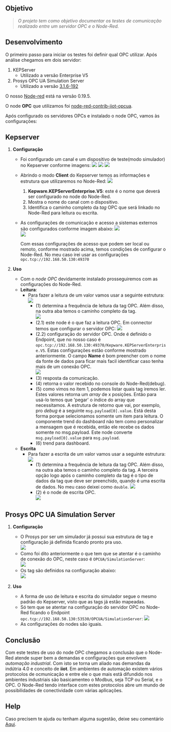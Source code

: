 
## Objetivo

> *O projeto tem como objetivo documentar os testes de comunicação realizado entre um servidor OPC e o Node-Red.*

## Desenvolvimento

O primeiro passo para iniciar os testes foi definir qual OPC utilizar. Após análise chegamos em dois servidor:

1. KEPServer
	+ Utilizado a versão Enterprise V5
2. Prosys OPC UA Simulation Server
	+ Utilizado a versão [3.1.6-192](https://downloads.prosysopc.com/opc-ua-simulation-server-downloads.php)
	
O nosso [Node-red](https://nodered.org/) está na versão 0.19.5.

O node **OPC** que utilizamos foi [node-red-contrib-iiot-opcua](https://flows.nodered.org/node/node-red-contrib-iiot-opcua).

Após configurado os servidores OPCs e instalado o node OPC, vamos às configurações:

## Kepserver

1. **Configuração**
	+ Foi configurado um canal e um dispositivo de teste(modo simulador) no Kepserver conforme imagens:
		<img src="https://github.com/dedynobre/comunicacao-opc-com-node-red/blob/master/images/nodered-opc-03.jpg"/>
		<img src="https://github.com/dedynobre/comunicacao-opc-com-node-red/blob/master/images/nodered-opc-04.jpg"/>
		<img src="https://github.com/dedynobre/comunicacao-opc-com-node-red/blob/master/images/nodered-opc-05.jpg"/>
	+ Abrindo o modo **Client** do Kepserver temos as informações e estrutura que utilizaremos no Node-Red:
		<img src="https://github.com/dedynobre/comunicacao-opc-com-node-red/blob/master/images/nodered-opc-06.jpg"/></br>
		1. **Kepware.KEPServerEnterprise.V5**: este é o nome que deverá ser configurado no node do Node-Red.
		2. Mostra o nome do canal com o dispositivo.
		3. Identifica o caminho completo da *tag* OPC que será linkado no Node-Red para leitura ou escrita.
	+ As configurações de comunicação e acesso a sistemas externos são configurados conforme imagem abaixo:
		<img src="https://github.com/dedynobre/comunicacao-opc-com-node-red/blob/master/images/nodered-opc-10.jpg"/></br>
		<img src="https://github.com/dedynobre/comunicacao-opc-com-node-red/blob/master/images/nodered-opc-11.jpg"/></br>
		
		Com essas configurações de acesso que podem ser local ou remoto, conforme mostrado acima, temos condições de configurar o Node-Red.
		No meu caso irei usar as configurações 	```opc.tcp://192.168.50.130:49370```
		
2. **Uso**  
	+ Com o *node OPC* devidamente instalado prosseguiremos com as configurações do Node-Red.  
	+ **Leitura**:  
		+ Para fazer a leitura de um valor vamos usar a seguinte estrutura:  
			<img src="https://github.com/dedynobre/comunicacao-opc-com-node-red/blob/master/images/nodered-opc-12.jpg"/></br>
			* (1) determina a frequência de leitura da tag OPC. Além disso, na outra aba temos o caminho completo da tag.  
				<img src="https://github.com/dedynobre/comunicacao-opc-com-node-red/blob/master/images/nodered-opc-15.jpg"/></br>
			* (2.1) este node é o que faz a leitura OPC. Em connector temos que configurar o servidor OPC:
				<img src="https://github.com/dedynobre/comunicacao-opc-com-node-red/blob/master/images/nodered-opc-18.jpg"/></br>
			* (2.2) configuração do servidor OPC. Onde é definido o Endpoint, que no nosso caso é ```opc.tcp://192.168.50.130:49370/Kepware.KEPServerEnterprise.V5```. Estas configurações estão
				conforme mostrado anteriormente. O campo **Name** é bom preencher com o nome da fonte de dados para ficar mais facil identificar caso tenha mais de um conexão OPC.  
				<img src="https://github.com/dedynobre/comunicacao-opc-com-node-red/blob/master/images/nodered-opc-17.jpg"/></br>
			* (3) resposta da comunicação.
			* (4) retorna o valor recebido no console do Node-Red(debug).
			* (5) como vimos no item 1, podemos listar quais tag iremos ler. Estes valores retorna um *array* de x posições. Então para usá-lo temos que 'pegar' o índice do array que necessitamos.
				A estrutura de retorno que vai, por exemplo, pro *debug* é a seguinte ```msg.payload[0].value```. Está desta forma porque selecionamos somente um item para leitura.
				O componente trend do dashboard não tem como personalizar a mensagem que é recebida, então ele recebe os dados somente no msg.payload. Este node converte ```msg.payload[0].value```
				para ```msg.payload```.
			* (6) trend para dashboard.
	+ **Escrita**
		+ Para fazer a escrita de um valor vamos usar a seguinte estrutura: 
			<img src="https://github.com/dedynobre/comunicacao-opc-com-node-red/blob/master/images/nodered-opc-13.jpg"/></br>
			* (1) determina a frequência de leitura da tag OPC. Além disso, na outra aba temos o caminho completo da tag. A terceira opção logo após o caminho completo da tag é o tipo de dados
				da tag que deve ser preenchido, quando é uma escrita de dados. No meu caso deixei como ```double```.
				<img src="https://github.com/dedynobre/comunicacao-opc-com-node-red/blob/master/images/nodered-opc-15.jpg"/></br>  
			* (2) é o node de escrita OPC.  
				<img src="https://github.com/dedynobre/comunicacao-opc-com-node-red/blob/master/images/nodered-opc-19.jpg"/></br>
				
## Prosys OPC UA Simulation Server

1. **Configuração**
	+ O Prosys por ser um simulador já possui sua estrutura de tag e configuração já definida ficando pronto pra uso.  
		<img src="https://github.com/dedynobre/comunicacao-opc-com-node-red/blob/master/images/nodered-opc-07.jpg"/></br>
	+ Como foi dito anteriormente o que tem que se atentar é o caminho de conexão do OPC, neste caso é ```OPCUA/SimulationServer```:  
		<img src="https://github.com/dedynobre/comunicacao-opc-com-node-red/blob/master/images/nodered-opc-08.jpg"/></br>
	+ Os tag são definidos na configuração abaixo:  
		<img src="https://github.com/dedynobre/comunicacao-opc-com-node-red/blob/master/images/nodered-opc-09.jpg"/></br>
		
2. **Uso**
	+ A forma de uso de leitura e escrita do simulador segue o mesmo padrão do Kepserver, visto que as tags já estão mapeadas.
	+ Só tem que se atentar na configuração do servidor OPC no Node-Red ficando o Endpoint ```opc.tcp://192.168.50.130:53530/OPCUA/SimulationServer```:
		<img src="https://github.com/dedynobre/comunicacao-opc-com-node-red/blob/master/images/nodered-opc-20.jpg"/></br>  
	+ As configurações do nodes são iguais.
	
## Conclusão

Com este testes de uso do node OPC chegamos a conclusão que o Node-Red atende super bem a demandas e configurações que envolvem *automação industrial*. Com isto se torna um aliado nas demandas
da indútria 4.0 e conceito de **iiot**.
Em ambientes de automação existem vários protocolos de ocmunicação e entre ele o que mais estã difundido nos ambientes industriais são basicamenteo o Modbus, seja TCP ou Serial, e o OPC. O Node-Red
tendo interface com estes protocolos abre um mundo de possibilidades de conectividade com várias aplicações.


## Help

Caso precisem te ajuda ou tenham alguma sugestão, deixe seu comentário [Aqui](https://github.com/dedynobre/comunicacao-opc-com-node-red/issues).
	
	
				
					
